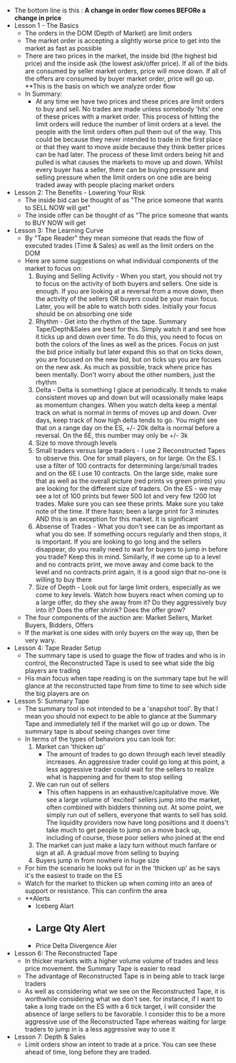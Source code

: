 - The bottom line is this : **A change in order flow comes BEFORe a change in price**
- Lesson 1 - The Basics
	- The orders in the DOM (Depth of Market) are limit orders
	- The market order is accepting a slightly worse price to get into the market as fast as possible
	- There are two prices in the market, the inside bid (the highest bid price) and the inside ask (the lowest ask/offer price). If all of the bids are consumed by seller market orders, price will move down. If all of the offers are consumed by buyer market order, price will go up. **This is the basis on which we analyze order flow
	- In Summary:
		- At any time we have two prices and these prices are limit orders to buy and sell. No trades are made unless somebody 'hits' one of these prices with a market order. This process of hitting the limit orders will reduce the number of limit orders at a level. the people with the limit orders often pull them out of the way. This could be because they never intended to trade in the first place or that they want to move aside because they think better prices can be had later. The process of these limit orders being hit and pulled is what causes the markets to move up and down. Whilst every buyer has a seller, there can be buying pressure and selling pressure when the limit orders on one sdie are being traded away with people placing market orders
- Lesson 2: The Benefits - Lowering Your Risk
	- The inside bid can be thought of as "The price someone that wants to SELL NOW will get"
	- The inside offer can be thought of as "The price someone that wants to BUY NOW will get
- Lesson 3: The Learning Curve
	- By "Tape Reader" they mean someone that reads the flow of executed trades (Time & Sales) as well as the limit orders on the DOM
	-  Here are some suggestions on what individual components of the market to focus on:
		1. Buying and Selling Activity - When you start, you should not try to focus on the activity of both buyers and sellers. One side is enough. If you are looking at a reversal from a move down, then the activity of the sellers OR buyers could be your main focus. Later, you will be able to watch both sides. Initially your focus should be on absorbing one side
		2. Rhythm - Get into the rhythm of the tape. Summary Tape/Depth&Sales are best for this. Simply watch it and see how it ticks up and down over time. To do this, you need to focus on both the colors of the lines as well as the prices. Focus on just the bid price initially but later expand this so that on ticks down, you are focused on the new bid, but on ticks up you are focues on the new ask. As much as possible, track where price has been mentally. Don't worry about the other numbers, just the rhythm
		3. Delta - Delta is something I glace at periodically. It tends to make consistent moves up and down but will ocassionally make leaps as momentum changes. When you watch delta keep a mental track on what is normal in terms of moves up and down. Over days, keep track of how high delta tends to go. You might see that on a range day on the ES, +/- 20k delta is normal before a reversal. On the 6E, this number may only be +/- 3k
		4. Size to move through levels
		5. Small traders versus large traders - I use 2 Reconstructed Tapes to observe this. One for small players, on for large. On the ES. I use a filter of 100 contracts for determining large/small trades and on the 6E I use 10 contracts. On the large side, make sure that as well as the overall picture (red prints vs green prints) you are looking for the different size of traders. On the ES - we may see a lot of 100 prints but fewer 500 lot and very few 1200 lot trades. Make sure you can see these prints. Make sure you take note of the time. If there hasn; been a large print for 3 minutes AND this is an exception for this market. It is significant
		6. Absense of Trades - What you don't see can be as important as what you do see. If something occurs regularly and then stops, it is important. If you are looking to go long and the sellers disappear, do you really need to wait for buyers to jump in before you trade? Keep this in mind. Similarly, if we come up to a level and no contracts print, we move away and come back to the level and no contracts print again, it is a good sign that no-one is willing to buy there
		7. Size of Depth - Look out for large limit orders, especially as we come to key levels. Watch how buyers react when coming up to a large offer, do they she away from it? Do they aggressively buy into it? Does the offer shrink? Does the offer grow?
	- The four components of the auction are: Market Sellers, Market Buyers, Bidders, Offers
	- If the market is one sides with only buyers on the way up, then be very wary.
- Lesson 4: Tape Reader Setup
	- The summary tape is used to guage the flow of trades and who is in control, the Reconstructed Tape is used to see what side the big players are trading
	- His main focus when tape reading is on the summary tape but he will glance at the reconstructed tape from time to time to see which side the big players are on
- Lesson 5: Summary Tape
	- The summary tool is not intended to be a 'snapshot tool'. By that I mean you should not expect to be able to glance at the Summary Tape and immediately tell if the market will go up or down. The summary tape is about seeing changes over time
	- In terms of the types of behaviors you can look for:
		1. Market can 'thicken up'
			- The amount of trades to go down through each level steadily increases. An aggressive trader could go long at this point, a less aggressive trader could wait for the sellers to realize what is happening and for them to stop selling
		2. We can run out of sellers
			- This often happens in an exhaustive/capitulative move. We see a large volume of 'excited' sellers jump into the market, often combined with bidders thinning out. At some point, we simply run out of sellers, everyone that wants to sell has sold. The liquidity providers now have long posiitions and it doens't take much to get people to jump on a move back up, including of course, those poor sellers who joined at the end
		3. The market can just make a lazy turn without much fanfare or sign at all. A gradual move from selling to buying
		4. Buyers jump in from nowhere in huge size
	- For him the scenario he looks out for in the 'thicken up' as he says it's the easiest to trade on the ES
	- Watch for the market to thicken up when coming into an area of support or resistance. This can confirm the area
	- **Alerts
		- Iceberg Alart
		- Large Qty Alert
			- 
		- Price Delta Divergence Aler
- Lesson 6: The Reconstructed Tape
	- In thicker markets with a higher volume volume of trades and less price movement. the Summary Tape is easier to read
	- The advantage of Reconstructed Tape is in being able to track large traders
	- As well as considering what we see on the Reconstructed Tape, it is worthwhile considering what we don't see. for instance, if I want to take a long trade on the ES with a 6 tick target, I will consider the absence of large sellers to be favorable. I consider this to be a more aggressive use of the Reconstructed Tape whereas waiting for large traders to jump in is a less aggressive way to use it
- Lesson 7: Depth & Sales
	- Limit orders show an intent to trade at a price. You can see these ahead of time, long before they are traded.